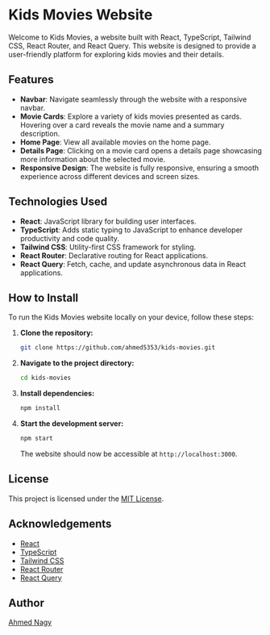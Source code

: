 # Kids Movies Website

Welcome to Kids Movies, a website built with React, TypeScript, Tailwind CSS, React Router, and React Query. This website is designed to provide a user-friendly platform for exploring kids movies and their details.

## Features

- **Navbar**: Navigate seamlessly through the website with a responsive navbar.
- **Movie Cards**: Explore a variety of kids movies presented as cards. Hovering over a card reveals the movie name and a summary description.
- **Home Page**: View all available movies on the home page.
- **Details Page**: Clicking on a movie card opens a details page showcasing more information about the selected movie.
- **Responsive Design**: The website is fully responsive, ensuring a smooth experience across different devices and screen sizes.

## Technologies Used

- **React**: JavaScript library for building user interfaces.
- **TypeScript**: Adds static typing to JavaScript to enhance developer productivity and code quality.
- **Tailwind CSS**: Utility-first CSS framework for styling.
- **React Router**: Declarative routing for React applications.
- **React Query**: Fetch, cache, and update asynchronous data in React applications.

## How to Install

To run the Kids Movies website locally on your device, follow these steps:

1. **Clone the repository:**

   ```bash
   git clone https://github.com/ahmed5353/kids-movies.git
   ```

2. **Navigate to the project directory:**

   ```bash
   cd kids-movies
   ```

3. **Install dependencies:**

   ```bash
   npm install
   ```

4. **Start the development server:**

   ```bash
   npm start
   ```

   The website should now be accessible at `http://localhost:3000`.

## License

This project is licensed under the [MIT License](LICENSE).

## Acknowledgements

- [React](https://reactjs.org/)
- [TypeScript](https://www.typescriptlang.org/)
- [Tailwind CSS](https://tailwindcss.com/)
- [React Router](https://reactrouter.com/)
- [React Query](https://react-query.tanstack.com/)

## Author

[Ahmed Nagy](https://github.com/ahmed5353)
